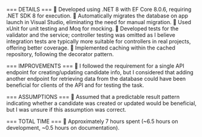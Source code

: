 === DETAILS ===
🔸 Developed using .NET 8 with EF Core 8.0.6, requiring .NET SDK 8 for execution.
🔸 Automatically migrates the database on app launch in Visual Studio, eliminating the need for manual migration.
🔸 Used xUnit for unit testing and Moq for mocking.
🔸 Developed tests for the validator and the service; controller testing was omitted as I believe integration tests are typically more suitable for controllers in real projects, offering better coverage.
🔸 Implemented caching within the cached repository, following the decorator pattern.

=== IMPROVEMENTS ===
🔸 I followed the requirement for a single API endpoint for creating/updating candidate info, but I considered that adding another endpoint for retrieving data from the database could have been beneficial for clients of the API and for testing the task.

=== ASSUMPTIONS ===
🔸 Assumed that a predictable result pattern indicating whether a candidate was created or updated would be beneficial, but I was unsure if this assumption was correct.

=== TOTAL TIME ===
🔸 Approximately 7 hours spent (~6.5 hours on development, ~0.5 hours on documentation).
